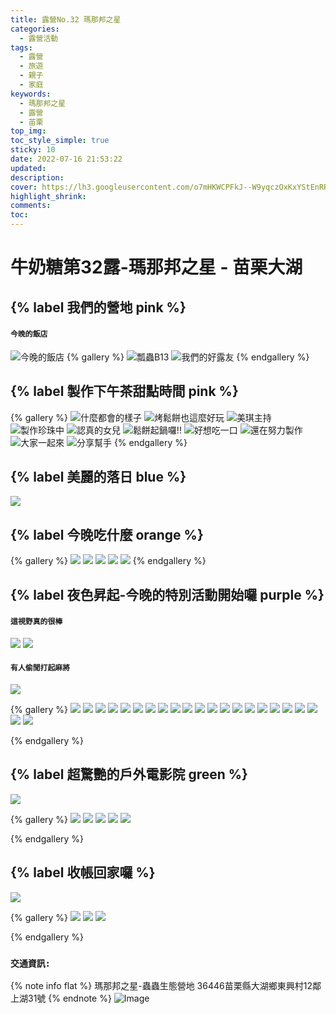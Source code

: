 ```yaml
---
title: 露營No.32 瑪那邦之星
categories:
  - 露營活動
tags:
  - 露營
  - 旅遊
  - 親子
  - 家庭
keywords:
  - 瑪那邦之星
  - 露營
  - 苖栗
top_img:
toc_style_simple: true
sticky: 10
date: 2022-07-16 21:53:22
updated:
description:
cover: https://lh3.googleusercontent.com/o7mHKWCPFkJ--W9yqczOxKxYStEnRRUwQ7cPRSuF5_Zny448ZSYqdqn7oB2iHis7VoeTBKFN-FLjZyNToVsP0eTqwg1TSeK_VcYIouKCaxwy90F_VdTdNPofWNgqTMqG_dk13FE0Nw=w1920-h1080
highlight_shrink:
comments:
toc:
---
```


# 牛奶糖第32露-瑪那邦之星 - 苗栗大湖

## {% label 我們的營地 pink %}

#### `今晚的飯店`

![今晚的飯店](https://lh3.googleusercontent.com/o7mHKWCPFkJ--W9yqczOxKxYStEnRRUwQ7cPRSuF5_Zny448ZSYqdqn7oB2iHis7VoeTBKFN-FLjZyNToVsP0eTqwg1TSeK_VcYIouKCaxwy90F_VdTdNPofWNgqTMqG_dk13FE0Nw=w1920-h1080)
{% gallery %}
![瓢蟲B13](https://lh3.googleusercontent.com/WzQqRnwM4wcb9kTK98LZ_4UMOWKsSWZ4ppCC15EH1BoCPeSWz0ek8Pi5AB6Cr0hIedsxfy7H2hvas_n0CMLkXSbjmsHaFHDKT9oEQFjAUiWOJ1ZLnBuEDpZfCbpbdHsmTg6JHEKzBA=w1920-h1080)
![我們的好露友](https://lh3.googleusercontent.com/_2bNqpxsPTe23eJ9v51mEdAjUTpN7QydTvceQ-OQ1IYefwpJsBvxEILgasT4E-ugqww9_eulI9VaXBG4rluHJCjLv31tm75hhFPEkcKJER06J_ldL2bCj7OixWNhtDrKmz3jzIAkXQ=w1920-h1080)
{% endgallery %}

## {% label 製作下午茶甜點時間 pink %}

{% gallery %}
![什麼都會的樣子](https://lh3.googleusercontent.com/CG0lDloHjcEkIr0rtqhoz0_E2lEsQbcx1eI_HDumgPnssBA5GdgQOd4koAvVoS9mELDkzvN2I2Of2bgtNh-1wXbp3aYYGKv7UuCFNUBcaBTI6oUuw_P5vNOn7AAyQXXvf9dcRkBdeg=w1920-h1080)
![烤鬆餅也這麼好玩](https://lh3.googleusercontent.com/ODyybAOw0SUTVpGXUKP9uZk9cgyZ68e0Y1z7qjPl5Def2W5bP0Nlr3eHQXhiXAEM-6HwAC4EN5Jq92Dqg8S-43Sr5PG0FJb0kRVBE9riGXjzU5GhXjyYipKowlmyP9yW5d5fc9lhBA=w1920-h1080)
![美琪主持](https://lh3.googleusercontent.com/G0DDw8nuAZeHT_8_y5EbV25nZco7eXo-WgpAvhYUH5aGFo5c7nCq2x-XGhOLFOzCeJIldPSupcNtEE1b8Q1Emqc5nbh27j710A-DZ5Wk4B1MCHxEuF4rzdjAg_Tiyk0wbzkdiRWyCw=w1920-h1080)
![製作珍珠中](https://lh3.googleusercontent.com/o7aNIBc6ZCIuaxLjsghnopHYukmSOn9XQ2xV3O1sGOGE7PfN4Vp1NwaMNR7lJzQ0l2ZPLZ8gQYGmmD396NMLUtD4UNV5EFctqn-3XsOKjQ1mRTBnQTZSLhNpSvqHqs-XXD5mqu2D5A=w1920-h1080)
![認真的女兒](https://lh3.googleusercontent.com/ut5ErSJ3lLECj-Yz_PiuimMip9IWpsqOgNzCPGRJ_UjY3Pzmy-CsERacmwq5x7Xsx3EPRJu7zxm1OkSwMNgrytiYEwpyPoUoqwylm9ntjL8eRzg_zEvyu7goMP2IjQEM5QUy-UAkuQ=w1920-h1080)
![鬆餅起鍋囉!!](https://lh3.googleusercontent.com/cu9nx6Q6qSDylt02J0xuZIkVUzUfgDsJHDpX2mX91sljBDDsJ0XgWov6pV2lnnHvm1jML1QbtF8JHRcYDDIlHDCUWgUz_yUMaY1lOJEqIjaQCRPkuod5U3bm9nzjJspWsFC_z6WDtQ=w1920-h1080)
![好想吃一口](https://lh3.googleusercontent.com/PFfyppCiwR3RoqMell5-mctELFvcbZjCU-dM-zF_6WQJNUoTR_wxbmDgHrqNMAos6XOD5MYFyaa8Rqlpxip7ZvSL7EkKaatiMEjlC0gCm2lr-ZVijUlaDF2dnkrzQxmcROG2St06mA=w1920-h1080)
![還在努力製作](https://lh3.googleusercontent.com/SfvaGsMXMNADYcBXKQ8k6B3sI7t41IwGqaf31BNH_RO4WABGAUqt7A1qzD3NZhaH61JZmlcOx2_kCdklShxjX-VY2Ufhva6D45qMJbgs3EH6RB-OTQyr9MDvw4m-Hsf88ryd3PCtqg=w1920-h1080)
![大家一起來](https://lh3.googleusercontent.com/-UYM_nQbCY3_ziggktrlO_KXZnYySwt5duLfIgAqyg3Mu-eF572J2np9-dIKrLcuw4VL_JFUvCdPK0TZGtnvtGdH-a2Jyxdu5yZP9APcW_gU7w4G0EvrCXYHLmxvHJpZd8IGOzP8cw=w1920-h1080)
![分享幫手](https://lh3.googleusercontent.com/tPLJyGcZPG43mF6_bYQL-32OKdkCsEhIqkayjzpt6bno2AqBFr1Q3CJjgY-cV8C_WPJfxl0MOT7-oAZPSGhhxOEn3mQNaEz0QSvzR7Q684VRU08gieiNZgwlf13sK6Ky7WOKYpv9Xg=w1920-h1080)
{% endgallery %}

## {% label 美麗的落日 blue %}

![](https://lh3.googleusercontent.com/JOhORLqb2hVCMQEeBsxKEmyd21ARYer5Ofh9tdabeUJJsm0wbBZjCD-wmGf6Ru8GcGp5ziBB0BvnxTONL3BuHv2pgAcW3hpb7dppYULkqIqGW5VRokcLB7OTnUFuS0Rtyvra5knAsg=w1920-h1080)

## {% label 今晚吃什麼 orange %}

{% gallery %}
![](https://lh3.googleusercontent.com/9_PRiIXHXLqPa94FxFIjIpzMJN-3l6FXya6YrYhNgJ0Iy7P9QEjYEhaSW-4oMGtwnq5YAlXZ5d9cYXPIjEHvsQowXXOT6uXgi1x6bGV6TIJ4rnZkzFyoXD2dfSS10CoUWJwINwXyZg=w1920-h1080)
![](https://lh3.googleusercontent.com/Rz1UC7YoGBrUMxiCNLSofdmKQ4WETKU4NOthar-jsytt0OelYuHY0n9Y19bwEx72yPAH_RvTRxVBgkxO6Y4T389VQ57VmyX7B0k0k1XzNZyhaV5s5JQlXz_EoO1GA3Wp2SBvfdaA8A=w1920-h1080)
![](https://lh3.googleusercontent.com/e6ZhhMYhOV1uyL-0Xx-UNa9hdzawsNr4T6IVvwbgx1iJXVqeUFIjTiYolX0ScfkZ7n5GSbqdYtCCJYue8Qo-IDMAJxLozxhn9El9za0zbCJ4dm-l4-kd9kKthpxT70g1wK83cF6S-A=w1920-h1080)
![](https://lh3.googleusercontent.com/iIx_8s7rvt-Mqob6NpeOsXSTGUJ67JkLEZaKVyMvm6ETHvPO8XUSaNWaFnDI0b4N_yJ5I5Csp05hxI869Bndc_I34rOJs8QnxOm8bOwHzxo9DKbI7mEDTwqeJAkPVv9vzirBiFRSxQ=w1920-h1080)
![](https://lh3.googleusercontent.com/SJeleiFdaGvUC7yOouek1PovoUJ0rMB4-PCTXIAbOd0gmPGad94xBlxj58Td0tkH--R2n9ZLpHS0plCJpw_o5sfv-s1WWLJKwN0a-CkgfNhPb7XMSUtHKK0sF84InjsQpixgCVHcpw=w1920-h1080)
{% endgallery %}

## {% label 夜色昇起-今晚的特別活動開始囉 purple %}

####  `這視野真的很棒`
![](https://lh3.googleusercontent.com/m3IQibtie1hBYYnR5gQd9iMJ1voFDjNykMCBp4cPTQlRG8bfudVO1-u5YBZRjhqPZL3ZFH895U5TUGaG6WAYg-mas7VgbH1sG-cVUUEQI2VMP6ePU3XbfCsKCyCvvuBTnWLY6gSGaw=w1920-h1080)
![](https://lh3.googleusercontent.com/Abfl4Zk0aMA1QzdduCT3aS6qNMA3jq6Jbm1EVVJDt8y2py5D0johwiqATNsH_jfySE77cDcyl_xCFRNYfuNrGhF1a18gxowVU_8L3GWgg5l8kF4ebP2Tk4A-1vmzGdm6wkVOvbUxTA=w1920-h1080)

####  `有人偷閒打起麻將`
![](https://lh3.googleusercontent.com/0Ljc0TSLA3Wj9E1-sYo-QSFpRmbN6YMTWutx67ro0J3TzC0R-J6j_ulurEc0rB7aHVHg3RIbdQPGvfxyRel0WKBl6Pz0W4kz0v0HNHCCUVLAxG0RyOdoQFKB8-YeGBy397x3DseYWg=w1920-h1080)


{% gallery %}
![](https://lh3.googleusercontent.com/C1fcGIV22QFEOIRrLx417fBwmT0QAQgazR8F1FpNQecRm0s_I8UDk-kJcay4ukd34uEnTw_VuPQxzl85S2VDaTxs-1HQHkLXOUwNJG0VMXcFI5CKa15PljV-9NgQnAbv-_fydwDqdA=w1920-h1080)
![](https://lh3.googleusercontent.com/0FT2i1JW4GbRVm5K6Pa7nH1GXXPgJzSKKkogugpwDHg4x86pGf7gZZqctC3DVOVUj7G5DZUz-vrOYhMDJCzheGUBHDzysnpqdmQjTubYl5LcyyeRps0Rd-2gErWPt4i_EFHEPTLoWg=w1920-h1080)
![](https://lh3.googleusercontent.com/5E2P-o2AfzoVdvWBtHiDSgKQIp3NQcpd7m437PSCeR_IJau8MBYPyRpK3zDOBdqrmFqSTkPCd2ei22GDI4EL5k-VMU-llO8bq2_l8EMfawRbp-YVe5Sen2z6OlJGGAPTric3ONX_gA=w1920-h1080)
![](https://lh3.googleusercontent.com/vERmizUNgRPVZw-2J-ORwl58VX6vJpAwMKTjGGWA0cGslTjxYmOIf9DVk3S0bQ5iVIyk96NqrJHMv765PPn4yqQOCWnhfcqG7wGc3di9Q9-WW6Dw3-_54DYqJBMj6x_j6WBk04NKaQ=w1920-h1080)
![](https://lh3.googleusercontent.com/cw5S4oEyJQtKCRHZPGufJ-br7e1I_M2krXab3Ir0xFgSikNBs4yhOm-hxHUIbYkVBh6izIQcKQtai1Eb_vwMKa-gNiCey18KQdWOw1CusdlrWbC5ytT6R7H_69nCXMK5Hgx4uAAUIw=w1920-h1080)
![](https://lh3.googleusercontent.com/jPEut1VcfldJb2mVFu7XH-UujNw3E0oNt3_FcDBSZYcXhxh0R-Ww0WWRxYg2B7IUdd-2YoNBsV0_t20twAJhlTAJqeMzRk5jbbRGw2htTaDkbK4KurWrCB3HAPBm5-l88HV1oaAB5Q=w1920-h1080)
![](https://lh3.googleusercontent.com/lEYe4wSYciuqDxn2QU-QCFqLiCEendHT2ZoNaRwghbSF5uT38unil5IQFdTad6YS9LhwJQ1GRWD7iAjMxa4nVIMTUm-NaBwTG1PJ4J8-lUNEKmoU0rdrZ_mzTaR2spuWxOfxrfQ-CA=w1920-h1080)
![](https://lh3.googleusercontent.com/zwZDmh7_mTbAkbkx2kL4QyKWWmVsW_1qQbZlnunuT2UJMjAtgBYqu8-aTbHMHu5gAz39tCps48MXDnOC1uWpWdOg0l5bdnGkeU0sGqTjQ0d0lh2F-hvNp_DswSMdtUZ0fkjoN0KNcQ=w1920-h1080)
![](https://lh3.googleusercontent.com/JmL_5dL8e4w5_5Wdg15PI-mA37GWSw-uontXvynMVC0ttBG3Y1MClFNh7WAG2XNP0FwlLQJAIM5Fxsxn0E7Or9h7KZS6QMJkylJH7BQrf8hURxjytNrUrWjB-LtvkTILRXY3aMNo3A=w1920-h1080)
![](https://lh3.googleusercontent.com/3AXd3n0AsFJPWVqaPhgKt9_pvtb411AOjGJCbhF32WJrFyQACx2yrx_DiSrF7crNSQ47nELxMzOuxW8icrW6C5QtD7bHZqTkirNp6cZjSvKCGMOlW4f-mfaO6lqU2WJQGTzgpqMlVA=w1920-h1080)
![](https://lh3.googleusercontent.com/_U-ACOchWaeIgB84HUcHbVTKARWwuzKX1HXuqWPapqHmszfGuwjfeFkcfPv4-j2eymDlZDBK4m3fK1nssv3isWpO42xkJgZ3uFTLSQqUjLBEEpv5Xu16wb7BPimA5gQhRwQgBJhA4w=w1920-h1080)
![](https://lh3.googleusercontent.com/6lXUvReB94BSN8ghdyYjrbghrGB7wqSQc4oXaUFt8sR1XdC4UchxRZj21upn-o8pUHYFqinSuGyfwsTyh9Wa9TzylOydizZrCrGmPemW2w3BCtk6LNiOmnHjMbbA0VFF9GuTu_vTZA=w1920-h1080)
![](https://lh3.googleusercontent.com/kXgTK-lG8HGKjnM3jcol9B-wwDKLVCEPCe3PVrt_HWETaFMMbXtPTEkCZGLY_Dit9zC5HVNCqeGzu_kR4J3PBQA1xrh34482AWuNGagt4iOI3T_lReuJRBtqbf-1WJRHy5dP98dFGQ=w1920-h1080)
![](https://lh3.googleusercontent.com/7jorgn9vgZmUHpr9R3PtTYcK1FdbQ8PpnqYurCbzGfvuc0h66JVmYNM3JAmBJcK35LU0KMLoeJg1RLTD6nZYHndosf9cfUmxRnSnxu5Xn8ZwuBMqSUia9aSr1sDm6rwTojnJELRZtg=w1920-h1080)
![](https://lh3.googleusercontent.com/DPjOXrXoRVdREc6cZSD3Cnrtxi6akgKImqlWppTUqha60K8ivX2x4te_mlO9Ce5KSgR1EEeMxX6xURYh4IwVRV5iITfZuslR9B_1jGXUik6wjqBnyiHJs51jWT5s3QJ7F83a5m1GvQ=w1920-h1080)
![](https://lh3.googleusercontent.com/5nUb3FvoasEtYZSrWuj203qpij6gRP0adGPqnn0Wp2v3kJV9GaQSWY5CTHGiC7ePIphk04UvTcSOqD2cMCBGGi2TtwzTpQ85w4EmYPMVskN9LyXuzoDeB2CHtIYmGPBtNwRSWr7nhA=w1920-h1080)
![](https://lh3.googleusercontent.com/s5VlbxhkHXOmAbWohHBhf_63bgE2JUsx_ovYRJEF00XvVJhx1ifE8w_VCqc2Kfjsb1CctcjXw5ZvIX2zw-DL7U531H9xs7YrSAqKuu311ExapYKHwivpWs6CiVw6ZjBhO4VKumBGFg=w1920-h1080)
![](https://lh3.googleusercontent.com/FMy5Gp4my32gGYZptu8R5urKq_wYPJSX119AkdL9QF9xCSGtBps3po3CSb5kyzVed04uv8Gymron3NJBP--fC8r6_3DWK47IVgZaICoAKi-C85hmQLY0Ry0eSXmTwqsfISS_2hwmeg=w1920-h1080)
![](https://lh3.googleusercontent.com/CyvifTgvNzqGvsDTKQTYUjmAS-BXsp9j5TR-MxeSKcKqjDQInvizk8gHTYHLyiciMc5AyqiHd4g_T3rIsTm7NXBoD4qZYp4k2XJl6lFuBGy35jCJQEXaVZ70EGaWKKbEsAN16X9rjg=w1920-h1080)
![](https://lh3.googleusercontent.com/hmfc2BMkWRfSZPIGFHAeXnfftssjKK_-KXDMri8oVr5atNWkUvtuYyzkYJ4xxg2nE8DAVdG81Ryr-DuVzlLrDkD4Jwz5O6qd_kerRZVszaP--cFkYYxGKuMZazM9-jwh7JFMXh_3cw=w1920-h1080)
![](https://lh3.googleusercontent.com/mOoL7mmktGN7lFekUbxXjPcUu4uy-ODPfZlN-Xc-QmwzLJA58mAjjKyfv5qzAHYPyWPQwIq7glQs9JY4r2Kp-sSZ-ZblMA50Tq0wug45ZdDQ2u6AFZcDSRJY1VMYhphV9fiWVNRBaA=w1920-h1080)
![](https://lh3.googleusercontent.com/iyku-J58qbVf0-YbiNepNveHXMpwtzOF9KdNq3rBmykK83m6HS4oiti1bJzh53ZJsqW8fhoJWs1gSI-gAT1Ne8nyFCFn-nUJoN4mziBf5MlJTC-IqYwfmKRAP_HpOhKbIjatD7jTuQ=w1920-h1080)

{% endgallery %}

## {% label 超驚艷的戶外電影院 green %}

![](https://lh3.googleusercontent.com/fCTAreOQ_TYOKTsSWItrV-9DmZFyf2nEj_IkTM6j9s-dTBRuYR_-5zwmG4kFBSW9lFfrwNgx3TCawI2JqkQI_I9BnjGQFQvZk5-5Se5vrXzo_6N4mpTvTUtEuoZ5h5Q-AmTUxwRJ6w=w1920-h1080)

{% gallery %}
![](https://lh3.googleusercontent.com/jEEiBUv7UifXA8BotdGsZAIMIYbdxYUkg7MvCoxgOcXXhqN3Ko5biZy_3Ct7x2jmmR-4fJ_JhOPFJVS-RPalCSVHE3NMVLHrERC00lhexX9b8brfd3Pi07pzgTtv23FNDzK6Lo8vtg=w1920-h1080)
![](https://lh3.googleusercontent.com/9pu8WMmAqHPiiOdBsTxcjgOQEJ1kmahl6M3bEACVc2lZxq4BHY2dhFxVqs6e488-Lkt1ka0IPNPUYbYGMmFdyx561fpmYqgWGC9lp9LZG5u_3XWoqwNjApPcBcSCcit7EtdD-rMGwQ=w1920-h1080)
![](https://lh3.googleusercontent.com/co0Q1qtjGxJ8dvZwP_KbQ8NtL4l7C9nSSDNCRneav79lmCmx24SuiwR5RFAXlx-_nSaBfL92mczcCos2LeEM49IvE_-yT8SJOdpdowMKc2aPGGBW99IsVZ-J-QsZMcl9Laavzt0g-w=w1920-h1080)
![](https://lh3.googleusercontent.com/ADmhcP4ew09IJv0ygTkYTUn1Tj1U8bElKpEslgV87SQMvYmEpPPyY9mO5LLaTPoWM-3LE4vR8nxGz2-QgID_DFd32P4FspXhtt5BIN_Vhjj4UmS2Wd2v3OjNsYwLwFQNMextj-auhw=w1920-h1080)
![](https://lh3.googleusercontent.com/JNEnsACO4MTCrYIIilVFEhchGh0ooWPuSm8zxdg8ReEtLxhlwH6Y8Y8lhzcDyBvKZ-ckzzHd4yX7ZnpTne7KK07qnv9tzHPkdEmMDhlVOVGZk37a-fTGiONG49GiR5qTu4HVTFcYoA=w1920-h1080)

{% endgallery %}

## {% label 收帳回家囉 %}

![](https://lh3.googleusercontent.com/F88ozMC1WgEDGJIc797FQoghLbAQWL1bkvjpL2tnSFgv8jxJRQCRnjUNqItQtBGpkpTLIM1kRBWdHcvxsGllyjiLEzUphZ5D14_VsXE2NelTMVHtF_VZS7IBtcyNH1389RJIc2Hd-A=w1920-h1080)

{% gallery %}
![](https://lh3.googleusercontent.com/Ntt7uAxQVyOsW15xotp3kmNFDxIDq-JCyt7DqZGoiij9gcULf3LCNR3m4ciRNGpPFNDRsc4B2qKwzKO4JGUO2Fpze9a8ailFLFYZ5rEP6HuZ3EhVkNfs73-Zz7VfxrNHMLiHSFYqrg=w1920-h1080)
![](https://lh3.googleusercontent.com/ObEY8O7l4QCw-OjY9cZJ2h3d4QzsR0Cvreu_-TV-dIxU8CCUbDYsenx5DTLtX-LqexBZu4M2NLXx6OOhyj0Jh94dzJ5iGeO1rWQ_RgUKnHvZd8LaHHqiBMrCjmfyzSHacxJQ-pKQ-w=w1920-h1080)
![](https://lh3.googleusercontent.com/LmmQYw0RM2JIDNs4-DJXuuuB5cWTq8hoDLzHdLqEiVghwBuFsuaWZH5E4bXm6Lvs6exF0jWK8KqGf-sjiguj8yGz1kNf2tGnd1D42yNfeT5k0FOEAWu1NPBVJNWr100TFk4HpJnbkg=w1920-h1080)

{% endgallery %}

### `交通資訊:`

{% note info flat %}
瑪那邦之星-蟲蟲生態營地
36446苗栗縣大湖鄉東興村12鄰上湖31號
{% endnote %}
![Image](https://i.imgur.com/R37coqj.png)